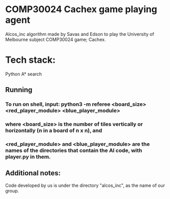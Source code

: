 # COMP30024 Cachex game playing agent

Alcos_inc algorithm made by Savas and Edson to play the University of Melbourne subject COMP30024 game; Cachex.

# Tech stack:
Python
A* search

## Running
### To run on shell, input: python3 -m referee <board_size> <red_player_module> <blue_player_module>
  
### where <board_size> is the number of tiles vertically or horizontally (n in a board of n x n), and
### <red_player_module> and <blue_player_module> are the names of the directories that contain the AI code, with player.py in them.

## Additional notes:
Code developed by us is under the directory "alcos_inc", as the name of our group.
  
